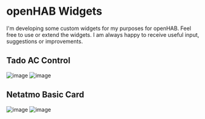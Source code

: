 # openHAB Widgets
I'm developing some custom widgets for my purposes for openHAB. Feel free to use or extend the widgets. I am always happy to receive useful input, suggestions or improvements.

## Tado AC Control

![image](https://user-images.githubusercontent.com/34278179/187044032-f5b12361-a051-4f35-a95d-b7cbf036e1f2.png)
![image](https://user-images.githubusercontent.com/34278179/187044017-ba33a9e4-4781-47af-938b-372418c9ef1c.png)

## Netatmo Basic Card

![image](https://user-images.githubusercontent.com/34278179/187044061-d66f8d71-411e-432d-8a5f-21b0ff64cc74.png)
![image](https://user-images.githubusercontent.com/34278179/187044071-62f146f9-0e87-4371-8ae5-4016485e0981.png)
